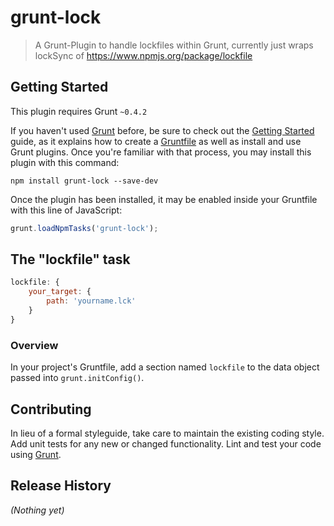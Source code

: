 # grunt-lock

> A Grunt-Plugin to handle lockfiles within Grunt, currently just wraps lockSync of https://www.npmjs.org/package/lockfile

## Getting Started
This plugin requires Grunt `~0.4.2`

If you haven't used [Grunt](http://gruntjs.com/) before, be sure to check out the [Getting Started](http://gruntjs.com/getting-started) guide, as it explains how to create a [Gruntfile](http://gruntjs.com/sample-gruntfile) as well as install and use Grunt plugins. Once you're familiar with that process, you may install this plugin with this command:

```shell
npm install grunt-lock --save-dev
```

Once the plugin has been installed, it may be enabled inside your Gruntfile with this line of JavaScript:

```js
grunt.loadNpmTasks('grunt-lock');
```

## The "lockfile" task
```js
lockfile: {
    your_target: {
        path: 'yourname.lck'
    }
}
```

### Overview
In your project's Gruntfile, add a section named `lockfile` to the data object passed into `grunt.initConfig()`.

## Contributing
In lieu of a formal styleguide, take care to maintain the existing coding style. Add unit tests for any new or changed functionality. Lint and test your code using [Grunt](http://gruntjs.com/).

## Release History
_(Nothing yet)_

